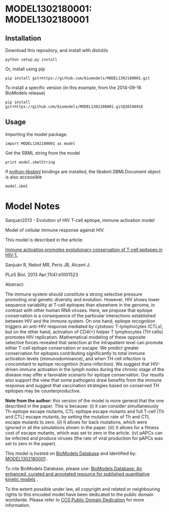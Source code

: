# MODEL1302180001: MODEL1302180001

## Installation

Download this repository, and install with distutils

`python setup.py install`

Or, install using pip

`pip install git+https://github.com/biomodels/MODEL1302180001.git`

To install a specific version (in this example, from the 2014-09-16 BioModels release)

`pip install git+https://github.com/biomodels/MODEL1302180001.git@20140916`

## Usage

Importing the model package.

`import MODEL1302180001 as model`

Get the SBML string from the model

`print model.sbmlString`

If [python-libsbml](https://pypi.python.org/pypi/python-libsbml) bindings are
installed, the libsbml.SBMLDocument object is also accessible

`model.sbml`


# Model Notes


Sanjuan2013 - Evolution of HIV T-cell epitope, immune activation model

Model of cellular immune response against HIV.

This model is described in the article:

[Immune activation promotes evolutionary conservation of T-cell epitopes in
HIV-1.](http://identifiers.org/pubmed/23565057)

Sanjuán R, Nebot MR, Peris JB, Alcamí J.

PLoS Biol. 2013 Apr;11(4):e1001523

Abstract:

The immune system should constitute a strong selective pressure promoting
viral genetic diversity and evolution. However, HIV shows lower sequence
variability at T-cell epitopes than elsewhere in the genome, in contrast with
other human RNA viruses. Here, we propose that epitope conservation is a
consequence of the particular interactions established between HIV and the
immune system. On one hand, epitope recognition triggers an anti-HIV response
mediated by cytotoxic T-lymphocytes (CTLs), but on the other hand, activation
of CD4(+) helper T lymphocytes (TH cells) promotes HIV replication.
Mathematical modeling of these opposite selective forces revealed that
selection at the intrapatient level can promote either T-cell epitope
conservation or escape. We predict greater conservation for epitopes
contributing significantly to total immune activation levels
(immunodominance), and when TH cell infection is concomitant to epitope
recognition (trans-infection). We suggest that HIV-driven immune activation in
the lymph nodes during the chronic stage of the disease may offer a favorable
scenario for epitope conservation. Our results also support the view that some
pathogens draw benefits from the immune response and suggest that vaccination
strategies based on conserved TH epitopes may be counterproductive.

**Note from the author:** this version of the model is more general that the one described in the paper. This is because: (i) it can consider simultaneously Th-epitope escape mutants, CTL-epitope escape mutants and full T-cell (Th and CTL) escape mutants, by setting the mutation rate of Th and CTL escape mutants to zero. (ii) It allows for back mutations, which were ignored in all the simulations shown in the paper. (iii) It allows for a fitness cost of escape mutants, which was set to zero in the article. (iv) pAPCs can be infected and produce viruses (the rate of viral production for pAPCs was set to zero in the paper). 

This model is hosted on [BioModels Database](http://www.ebi.ac.uk/biomodels/)
and identified by:
[MODEL1302180001](http://identifiers.org/biomodels.db/MODEL1302180001) .

To cite BioModels Database, please use: [BioModels Database: An enhanced,
curated and annotated resource for published quantitative kinetic
models](http://identifiers.org/pubmed/20587024) .

To the extent possible under law, all copyright and related or neighbouring
rights to this encoded model have been dedicated to the public domain
worldwide. Please refer to [CC0 Public Domain
Dedication](http://creativecommons.org/publicdomain/zero/1.0/) for more
information.


